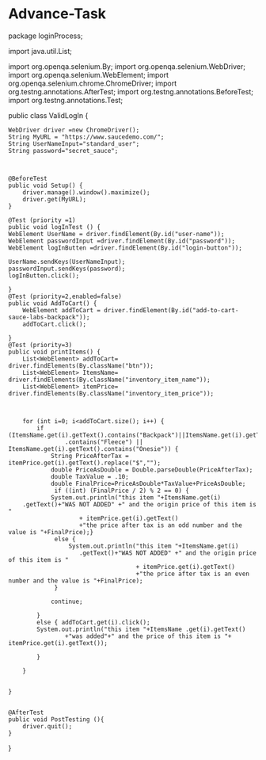 # Advance-Task
package loginProcess;

import java.util.List;

import org.openqa.selenium.By;
import org.openqa.selenium.WebDriver;
import org.openqa.selenium.WebElement;
import org.openqa.selenium.chrome.ChromeDriver;
import org.testng.annotations.AfterTest;
import org.testng.annotations.BeforeTest;
import org.testng.annotations.Test;

public class ValidLogIn {
	
	WebDriver driver =new ChromeDriver();
	String MyURL = "https://www.saucedemo.com/";
	String UserNameInput="standard_user";
	String password="secret_sauce";
	
	

	@BeforeTest 
	public void Setup() {
		driver.manage().window().maximize();
		driver.get(MyURL);
	}
	
	@Test (priority =1)
	public void logInTest () {
	WebElement UserName = driver.findElement(By.id("user-name"));
	WebElement passwordInput =driver.findElement(By.id("password"));
	WebElement logInButten =driver.findElement(By.id("login-button"));
	
	UserName.sendKeys(UserNameInput);
	passwordInput.sendKeys(password);
	logInButten.click();
	
	}
	@Test (priority=2,enabled=false)
	public void AddToCart() {
		WebElement addToCart = driver.findElement(By.id("add-to-cart-sauce-labs-backpack"));
		addToCart.click();
		
	}
	@Test (priority=3) 
	public void printItems() {
		List<WebElement> addToCart= driver.findElements(By.className("btn"));
		List<WebElement> ItemsName= driver.findElements(By.className("inventory_item_name"));
		List<WebElement> itemPrice= driver.findElements(By.className("inventory_item_price"));

		

		for (int i=0; i<addToCart.size(); i++) {
			if (ItemsName.get(i).getText().contains("Backpack")||ItemsName.get(i).getText()
					.contains("Fleece") || ItemsName.get(i).getText().contains("Onesie")) {
				String PriceAfterTax = itemPrice.get(i).getText().replace("$","");
				double PriceAsDouble = Double.parseDouble(PriceAfterTax);
				double TaxValue = .10;
				double FinalPrice=PriceAsDouble*TaxValue+PriceAsDouble;
				 if ((int) (FinalPrice / 2) % 2 == 0) {
				System.out.println("this item "+ItemsName.get(i) 
		.getText()+"WAS NOT ADDED" +" and the origin price of this item is "
						+ itemPrice.get(i).getText()
						+"the price after tax is an odd number and the value is "+FinalPrice);}
				 else {
					 System.out.println("this item "+ItemsName.get(i) 
						.getText()+"WAS NOT ADDED" +" and the origin price of this item is "
										+ itemPrice.get(i).getText()
										+"the price after tax is an even number and the value is "+FinalPrice);
				 }
				
				continue;
				 
			}
			else { addToCart.get(i).click();
			System.out.println("this item "+ItemsName .get(i).getText()
					+"was added"+" and the price of this item is "+ itemPrice.get(i).getText());
				
			}
			
		}

		
	}
	
	
	@AfterTest 
	public void PostTesting (){
		driver.quit();
	}
	

}
